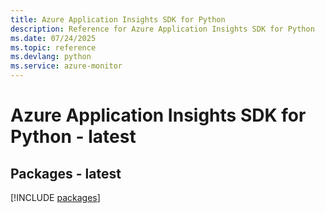 ```yaml
---
title: Azure Application Insights SDK for Python
description: Reference for Azure Application Insights SDK for Python
ms.date: 07/24/2025
ms.topic: reference
ms.devlang: python
ms.service: azure-monitor
---
```

# Azure Application Insights SDK for Python - latest
## Packages - latest
[!INCLUDE [packages](application-insights-index.md)]